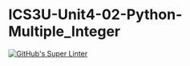 # ICS3U-Unit4-02-Python-Multiple_Integer

[![GitHub's Super Linter](https://github.com/liam-fletcher1/ICS3U-Unit4-02-Python-Multiple_Integer/workflows/GitHub's%20Super%20Linter/badge.svg)](https://github.com/liam-fletcher1/ICS3U-Unit4-02-Python-Multiple_Integer/actions)
